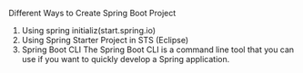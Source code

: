 Different Ways to Create Spring Boot Project
1. Using spring initializ(start.spring.io)
2. Using Spring Starter Project in STS (Eclipse)
3. Spring Boot CLI
The Spring Boot CLI is a command line tool that you can use if you
want to quickly develop a Spring application.